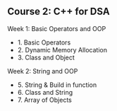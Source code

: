 ## Course 2: C++ for DSA


Week 1: Basic Operators and OOP</summary>
    <ul>
        <li>1. Basic Operators</li>
        <li>2. Dynamic Memory Allocation</li>
        <li>3. Class and Object</li>
    </ul>



Week 2: String and OOP</summary>
    <ul>
        <li>5. String & Build in function</li>
        <li>6. Class and String</li>
        <li>7. Array of Objects</li>
    </ul>
